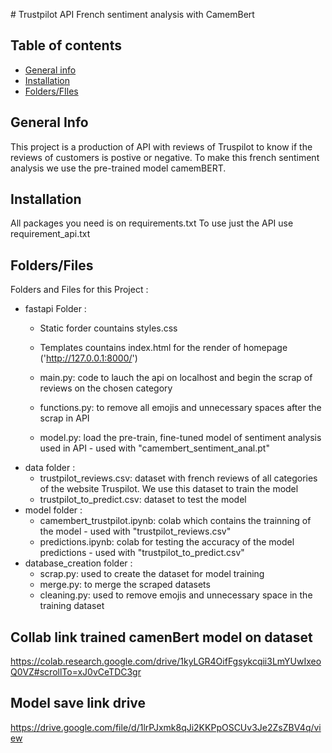 # Trustpilot API French sentiment analysis with CamemBert
## Table of contents
* [General info](#general-info)
* [Installation](#Installation)
* [Folders/FIles](#Folders/FIles)
## General Info
This project is a production of API with reviews of Truspilot to know if the reviews of customers is postive or negative.
To make this french sentiment analysis we use the pre-trained model camemBERT.

## Installation 

All packages you need is on requirements.txt
To use just the API use requirement_api.txt

## Folders/Files
Folders and Files for this Project : 
 * fastapi Folder :<br>
   * Static forder countains styles.css
   * Templates  countains index.html for the render of homepage ('http://127.0.0.1:8000/')

   * main.py: code to lauch the api on localhost and begin the scrap of reviews on the chosen category
   * functions.py: to remove all emojis and unnecessary spaces after the scrap in API
   * model.py: load the pre-train, fine-tuned model of sentiment analysis used in API - used with "camembert_sentiment_anal.pt"     
 * data folder : 
   * trustpilot_reviews.csv: dataset with french reviews of all categories of the website Truspilot. We use this dataset to train the model
   * trustpilot_to_predict.csv: dataset to test the model
 * model folder :
   * camembert_trustpilot.ipynb: colab which contains the trainning of the model - used with "trustpilot_reviews.csv"
   * predictions.ipynb: colab for testing the accuracy of the model predictions - used with "trustpilot_to_predict.csv"
 * database_creation folder : <br> 
   * scrap.py: used to create the dataset for model training
   * merge.py: to merge the scraped datasets
   * cleaning.py: used to remove emojis and unnecessary space in the training dataset

## Collab link trained camenBert model on dataset

https://colab.research.google.com/drive/1kyLGR4OifFgsykcqii3LmYUwIxeoQ0VZ#scrollTo=xJ0vCeTDC3gr

## Model save link drive
https://drive.google.com/file/d/1lrPJxmk8qJi2KKPpOSCUv3Je2ZsZBV4q/view
